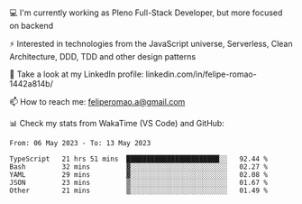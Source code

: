 💻 I'm currently working as Pleno Full-Stack Developer, but more focused on backend

⚡ Interested in technologies from the JavaScript universe, Serverless, Clean Architecture, DDD, TDD and other design patterns

👥 Take a look at my LinkedIn profile: linkedin.com/in/felipe-romao-1442a814b/

📫 How to reach me: feliperomao.a@gmail.com

📊 Check my stats from WakaTime (VS Code) and GitHub:

<!--START_SECTION:waka-->

```text
From: 06 May 2023 - To: 13 May 2023

TypeScript   21 hrs 51 mins  ███████████████████████░░   92.44 %
Bash         32 mins         ▓░░░░░░░░░░░░░░░░░░░░░░░░   02.27 %
YAML         29 mins         ▓░░░░░░░░░░░░░░░░░░░░░░░░   02.08 %
JSON         23 mins         ▒░░░░░░░░░░░░░░░░░░░░░░░░   01.67 %
Other        21 mins         ▒░░░░░░░░░░░░░░░░░░░░░░░░   01.49 %
```

<!--END_SECTION:waka-->
